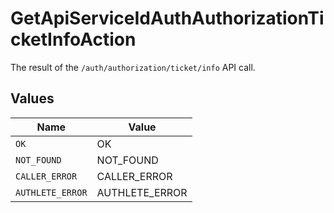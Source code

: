 # GetApiServiceIdAuthAuthorizationTicketInfoAction

The result of the `/auth/authorization/ticket/info` API call.


## Values

| Name             | Value            |
| ---------------- | ---------------- |
| `OK`             | OK               |
| `NOT_FOUND`      | NOT_FOUND        |
| `CALLER_ERROR`   | CALLER_ERROR     |
| `AUTHLETE_ERROR` | AUTHLETE_ERROR   |